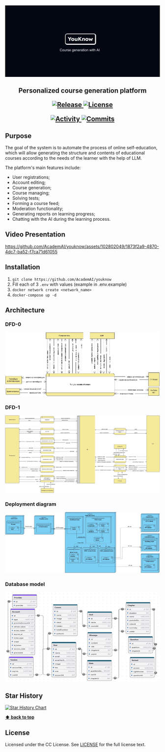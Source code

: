 <p align="center">
    <img src="images/hero.png" alt="youknow_hero.png"/>
</p>

<h2>
	<p align="center">
    	<strong>
        	Personalized course generation platform
   		</strong>
	</p>
	<p align="center">
		<a href="https://github.com/AcademAI/youknow/releases">
        	<img src="https://img.shields.io/github/v/release/AcademAI/youknow.svg" alt="Release" />
		</a>
		<a href="https://github.com/AcademAI/youknow/blob/master/LICENSE">
        	<img src="https://img.shields.io/github/license/AcademAI/youknow.svg" alt="License" />
		</a>
    </p>
    <p align="center">
    	<a href="https://github.com/AcademAI/youknow/pulse">
        	<img src="https://img.shields.io/github/commit-activity/m/AcademAI/youknow" alt="Activity" />
    	</a>
    	<a href="https://github.com/AcademAI/youknow/commits/master">
        	<img src="https://img.shields.io/github/last-commit/AcademAI/youknow.svg" alt="Commits" />
    	</a>
    </p>

</h2>

## Purpose

The goal of the system is to automate the process of online self-education, which will allow generating the structure and contents of educational courses according to the needs of the learner with the help of LLM.

The platform's main features include:

- User registrations;
- Account editing;
- Course generation;
- Course managing;
- Solving tests;
- Forming a course feed;
- Moderation functionality;
- Generating reports on learning progress;
- Chatting with the AI during the learning process.

## Video Presentation

https://github.com/AcademAI/youknow/assets/102802049/1873f2a9-4870-4dc7-ba52-f7ca71d61055

## Installation

1. `git clone https://github.com/AcademAI/youknow`
2. Fill each of 3 `.env` with values (example in .env.example)
3. `docker network create <network_name>`
4. `docker-compose up -d`

## Architecture

### DFD-0

<p align="center">
    <img src="images/dfd0.png" alt="dfd0_diagram.png"/>
</p>

### DFD-1

<p align="center">
    <img src="images/dfd1.png" alt="dfd1_diagram.png"/>
</p>

### Deployment diagram

<p align="center">
    <img src="images/deploy.png" alt="deploy_diagram.png"/>
</p>

### Database model

<p align="center">
    <img src="images/db.png" alt="db_model.png"/>
</p>

## Star History

[![Star History Chart](https://api.star-history.com/svg?repos=AcademAI/youknow&type=Date)](https://star-history.com/#AcademAI/youknow&Date)

**[⬆ back to top](#installation)**

## License

Licensed under the CC License. See [LICENSE](LICENSE) for the full license text.
